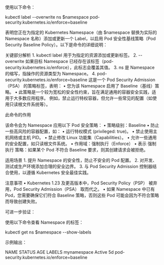 使用以下命令：

kubectl label --overwrite ns $namespace pod-security.kubernetes.io/enforce=baseline

表明您正在为指定的 Kubernetes Namespace（由 $namespace 替换为实际的 Namespace 名称）添加或更新一个 Label，以启用 Pod 安全性基线策略（Pod Security Baseline Policy）。以下是命令的详细说明：

关键部分解析
	1.	kubectl label
用于为指定的资源添加或更新标签。
	2.	--overwrite
如果目标 Namespace 已经存在该标签（pod-security.kubernetes.io/enforce），此标志会覆盖其值。
	3.	ns
是 Namespace 的缩写，指操作的资源类型为 Namespace。
	4.	pod-security.kubernetes.io/enforce=baseline
这是一个 Pod Security Admission（PSA） 的策略标签，表明：
	•	您为该 Namespace 启用了 Baseline（基线）策略。
	•	此策略是一个较为宽松的安全性约束，旨在满足通用的容器安全实践，适用于大多数应用程序。
例如，禁止运行特权容器，但允许一些常见的配置（如使用只读根文件系统等）。

此命令的作用

该命令会为 Namespace 应用以下 Pod 安全策略：
	•	策略级别：Baseline
	•	防止一些高风险的容器配置，如：
	•	运行特权模式 (privileged: true)。
	•	禁止使用主机网络或主机 PID。
	•	禁止修改 Linux 功能集（Capabilities）。
	•	允许一些通用的安全配置，如只读根文件系统。
	•	作用域：强制执行（Enforce）
	•	表示 强制执行 策略：如果某个 Pod 不符合 Baseline 要求，则其创建请求会被拒绝。

适用场景
	1.	提升 Namespace 的安全性，防止不安全的 Pod 配置。
	2.	对开发、测试或生产环境添加合理的安全边界。
	3.	与 Pod Security Admission 控制器结合使用，以遵循 Kubernetes 安全最佳实践。

注意事项
	•	Kubernetes 1.23 及更高版本中，Pod Security Policy（PSP） 被弃用，Pod Security Admission（PSA） 取而代之。
	•	如果 Namespace 中已有 Pod，您需要确保它们符合 Baseline 策略，否则这些 Pod 可能会因为不符合策略而导致创建失败。

可进一步验证：

使用以下命令查看 Namespace 的标签：

kubectl get ns $namespace --show-labels

示例输出：

NAME        STATUS   AGE   LABELS
mynamespace Active   5d    pod-security.kubernetes.io/enforce=baseline
